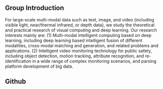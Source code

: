 <div id="slider"></div>

## Group Introduction
For large-scale multi-modal data such as text, image, and video (including visible light, near/thermal infrared, or depth data), we study the theoretical and practical research of visual computing and deep learning. Our research interests mainly are: (1) Multi-modal intelligent computing based on deep learning, including deep learning based intelligent fusion of different modalities, cross-modal matching and generation, and related problems and applications. (2) Intelligent video monitoring technology for public safety, including object detection, motion tracking, attribute recognition, and re-identification in a wide range of complex monitoring scenarios, and parsing platform development of big data.

## Github

